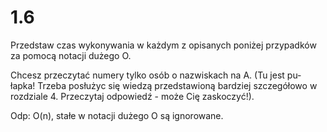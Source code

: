 # 1.6

Przedstaw czas wykonywania w każdym z opisanych poniżej przypadków za
pomocą notacji dużego O.

Chcesz przeczytać numery tylko osób o nazwiskach na A. (Tu jest pu-
łapka! Trzeba posłużyc się wiedzą przedstawioną bardziej szczegółowo
w rozdziale 4. Przeczytaj odpowiedź - może Cię zaskoczyć!).

Odp: O(n), stałe w notacji dużego O są ignorowane.
